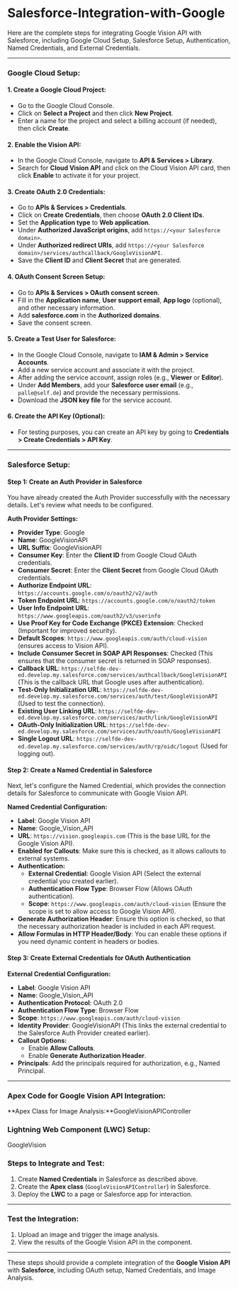 # Salesforce-Integration-with-Google

Here are the complete steps for integrating Google Vision API with Salesforce, including Google Cloud Setup, Salesforce Setup, Authentication, Named Credentials, and External Credentials.

---

### **Google Cloud Setup**:

#### **1. Create a Google Cloud Project:**
   - Go to the Google Cloud Console.
   - Click on **Select a Project** and then click **New Project**.
   - Enter a name for the project and select a billing account (if needed), then click **Create**.

#### **2. Enable the Vision API:**
   - In the Google Cloud Console, navigate to **API & Services > Library**.
   - Search for **Cloud Vision API** and click on the Cloud Vision API card, then click **Enable** to activate it for your project.

#### **3. Create OAuth 2.0 Credentials:**
   - Go to **APIs & Services > Credentials**.
   - Click on **Create Credentials**, then choose **OAuth 2.0 Client IDs**.
   - Set the **Application type** to **Web application**.
   - Under **Authorized JavaScript origins**, add `https://<your Salesforce domain>`.
   - Under **Authorized redirect URIs**, add `https://<your Salesforce domain>/services/authcallback/GoogleVisionAPI`.
   - Save the **Client ID** and **Client Secret** that are generated.

#### **4. OAuth Consent Screen Setup:**
   - Go to **APIs & Services > OAuth consent screen**.
   - Fill in the **Application name**, **User support email**, **App logo** (optional), and other necessary information.
   - Add **salesforce.com** in the **Authorized domains**.
   - Save the consent screen.

#### **5. Create a Test User for Salesforce:**
   - In the Google Cloud Console, navigate to **IAM & Admin > Service Accounts**.
   - Add a new service account and associate it with the project.
   - After adding the service account, assign roles (e.g., **Viewer** or **Editor**).
   - Under **Add Members**, add your **Salesforce user email** (e.g., `palle@self.de`) and provide the necessary permissions.
   - Download the **JSON key file** for the service account.

#### **6. Create the API Key (Optional):**
   - For testing purposes, you can create an API key by going to **Credentials > Create Credentials > API Key**.

---

### **Salesforce Setup**:

#### **Step 1: Create an Auth Provider in Salesforce**
You have already created the Auth Provider successfully with the necessary details. Let's review what needs to be configured.

**Auth Provider Settings:**
   - **Provider Type**: Google
   - **Name**: GoogleVisionAPI
   - **URL Suffix**: GoogleVisionAPI
   - **Consumer Key**: Enter the **Client ID** from Google Cloud OAuth credentials.
   - **Consumer Secret**: Enter the **Client Secret** from Google Cloud OAuth credentials.
   - **Authorize Endpoint URL**: `https://accounts.google.com/o/oauth2/v2/auth`
   - **Token Endpoint URL**: `https://accounts.google.com/o/oauth2/token`
   - **User Info Endpoint URL**: `https://www.googleapis.com/oauth2/v3/userinfo`
   - **Use Proof Key for Code Exchange (PKCE) Extension**: Checked (Important for improved security).
   - **Default Scopes**: `https://www.googleapis.com/auth/cloud-vision` (ensures access to Vision API).
   - **Include Consumer Secret in SOAP API Responses**: Checked (This ensures that the consumer secret is returned in SOAP responses).
   - **Callback URL**: `https://selfde-dev-ed.develop.my.salesforce.com/services/authcallback/GoogleVisionAPI` (This is the callback URL that Google uses after authentication).
   - **Test-Only Initialization URL**: `https://selfde-dev-ed.develop.my.salesforce.com/services/auth/test/GoogleVisionAPI` (Used to test the connection).
   - **Existing User Linking URL**: `https://selfde-dev-ed.develop.my.salesforce.com/services/auth/link/GoogleVisionAPI`
   - **OAuth-Only Initialization URL**: `https://selfde-dev-ed.develop.my.salesforce.com/services/auth/oauth/GoogleVisionAPI`
   - **Single Logout URL**: `https://selfde-dev-ed.develop.my.salesforce.com/services/auth/rp/oidc/logout` (Used for logging out).

#### **Step 2: Create a Named Credential in Salesforce**
Next, let's configure the Named Credential, which provides the connection details for Salesforce to communicate with Google Vision API.

**Named Credential Configuration:**
   - **Label**: Google Vision API
   - **Name**: Google_Vision_API
   - **URL**: `https://vision.googleapis.com` (This is the base URL for the Google Vision API).
   - **Enabled for Callouts**: Make sure this is checked, as it allows callouts to external systems.
   - **Authentication:**
     - **External Credential**: Google Vision API (Select the external credential you created earlier).
     - **Authentication Flow Type**: Browser Flow (Allows OAuth authentication).
     - **Scope**: `https://www.googleapis.com/auth/cloud-vision` (Ensure the scope is set to allow access to Google Vision API).
   - **Generate Authorization Header**: Ensure this option is checked, so that the necessary authorization header is included in each API request.
   - **Allow Formulas in HTTP Header/Body**: You can enable these options if you need dynamic content in headers or bodies.

#### **Step 3: Create External Credentials for OAuth Authentication**
**External Credential Configuration:**
   - **Label**: Google Vision API
   - **Name**: Google_Vision_API
   - **Authentication Protocol**: OAuth 2.0
   - **Authentication Flow Type**: Browser Flow
   - **Scope**: `https://www.googleapis.com/auth/cloud-vision`
   - **Identity Provider**: GoogleVisionAPI (This links the external credential to the Salesforce Auth Provider created earlier).
   - **Callout Options:**
     - Enable **Allow Callouts**.
     - Enable **Generate Authorization Header**.
   - **Principals**: Add the principals required for authorization, e.g., Named Principal.

---

### **Apex Code for Google Vision API Integration:**

**Apex Class for Image Analysis:**GoogleVisionAPIController



### **Lightning Web Component (LWC) Setup:**
 GoogleVision


### **Steps to Integrate and Test**:

1. Create **Named Credentials** in Salesforce as described above.
2. Create the **Apex class** (`GoogleVisionAPIController`) in Salesforce.
3. Deploy the **LWC** to a page or Salesforce app for interaction.

---

### **Test the Integration**:

1. Upload an image and trigger the image analysis.
2. View the results of the Google Vision API in the component.

---

These steps should provide a complete integration of the **Google Vision API** with **Salesforce**, including OAuth setup, Named Credentials, and Image Analysis.
